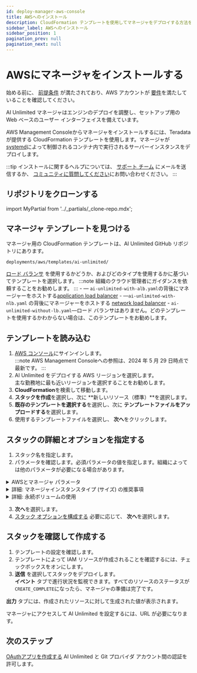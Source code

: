 ```yaml
---
id: deploy-manager-aws-console
title: AWSへのインストール
description: CloudFormation テンプレートを使用してマネージャをデプロイする方法を学習します。
sidebar_label: AWSへのインストール
sidebar_position: 1
pagination_prev: null
pagination_next: null
---
```


# AWSにマネージャをインストールする

始める前に、 [前提条件](./index.md#prerequisites) が満たされており、AWS アカウントが [要件](../resources/aws-requirements.md)を満たしていることを確認してください。

AI Unlimited マネージャはエンジンのデプロイを調整し、セットアップ用の Web ベースのユーザー インターフェイスを備えています。 

AWS Management Consoleからマネージャをインストールするには、Teradata が提供する CloudFormation テンプレートを使用します。マネージャが [systemd](../glossary.md#systemd)によって制御されるコンテナ内で実行されるサーバーインスタンスをデプロイします。

:::tip
インストールに関するヘルプについては、 <a href="mailto:aiunlimited.support@Teradata.com">サポート チーム</a> にメールを送信するか、 [コミュニティに質問してください](https://support.teradata.com/community?id=community_forum&sys_id=b0aba91597c329d0e6d2bd8c1253affa)にお問い合わせください。
:::


## リポジトリをクローンする

import MyPartial from '../_partials/_clone-repo.mdx';

<MyPartial />


## マネージャ テンプレートを見つける

マネージャ用の CloudFormation テンプレートは、AI Unlimited GitHub リポジトリにあります。

`deployments/aws/templates/ai-unlimited/`

 [ロード バランサ](../glossary.md#load-balancer) を使用するかどうか、およびどのタイプを使用するかに基づいてテンプレートを選択します。
:::note
組織のクラウド管理者にガイダンスを依頼することをお勧めします。
:::
    \- — `ai-unlimited-with-alb.yaml`の背後にマネージャーをホストする[application load balancer](../glossary.md#application-load-balancer)
    \- —`ai-unlimited-with-nlb.yaml` の背後にマネージャーをホストする [network load balancer](../glossary.md#network-load-balancer)
    \- `ai-unlimited-without-lb.yaml`—ロード バランサはありません。どのテンプレートを使用するかわからない場合は、このテンプレートをお勧めします。


## テンプレートを読み込む	

1. [AWS コンソール](https://aws.amazon.com)にサインインします。<br />
   :::note
   AWS Management Consoleへの参照は、2024 年 5 月 29 日時点で最新です。
   ::: 
2. AI Unlimited をデプロイする AWS リージョンを選択します。<br />
主な勤務地に最も近いリージョンを選択することをお勧めします。
3. **CloudFormation**を検索して移動します。
4. **スタックを作成**を選択し、次に **新しいリソース（標準）**を選択します。
5. **既存のテンプレートを選択する**を選択し、次に **テンプレートファイルをアップロードする**を選択します。
6. 使用するテンプレートファイルを選択し、 **次へ**をクリックします。  

<a id="aws-parms"></a>


## スタックの詳細とオプションを指定する

1. スタック名を指定します。
2. パラメータを確認します。必須パラメータの値を指定します。組織によっては他のパラメータが必要になる場合があります。<br/>

<details>

<summary>AWSとマネージャ パラメータ</summary>

 テンプレートごとにパラメータは異なります。コンソールには表示されないパラメータがここに表示されることがあります。
 
| パラメータ | 説明 | note | 
|---------|-------------|-----------|
| Stack name	| スタックのリストから AI Unlimited スタックを見つけるのに役立つ識別子。 |必須<br/>デフォルト: NA<br/> 名前には、英数字 (大文字と小文字が区別されます) とハイフンのみを含めることができます。名前は英字で始まる必要があり、128 文字を超えることはできません。| | 名前には、英数字 (大文字と小文字が区別されます) とハイフンのみを含めることができます。名前は英字で始まる必要があり、128 文字を超えることはできません。|
|AiUnlimitedName| AI Unlimited インスタンスの名前。 |デフォルトで必須<br/>デフォルト: ai-unlimited<br/>名前には、英数字 (大文字と小文字が区別されます) とハイフンのみを含めることができます。名前はアルファベットで始まる必要があり、20 文字を超えることはできません。
| InstanceType | マネージャの EC2 インスタンス タイプ。|デフォルトで必須<br/>デフォルト: t3.micro<br/> **重要**: インスタンスのサイズが適切でない場合、エンジンのデプロイと一時停止の失敗が発生する可能性があり、より大きなインスタンスにマネージャを再インストールする必要があります。 パラメータ セクションの下にある *詳細: マネージャ インスタンス タイプ (サイズ) の推奨事項* を参照してください。 |
| RootVolumeSize | インスタンスに接続するルートディスクのサイズ（GB 単位）。| デフォルトで必須<br/>デフォルト:  20<br/>8 ～ 1000 までの値をサポートします。 |
| TerminationProtection | インスタンス終了保護を有効にします。|デフォルトで必須<br/>デフォルト:  false |
|IamRole | CloudFormation が新しい IAM ロールを作成するか、既存のロールを使用するかを指定します。 |デフォルトで必須<br/>デフォルト:  New<br/>サポートされているオプション: NewまたはExisting |
|IamRoleName | インスタンスに割り当てる IAM ロールの名前。既存の IAM ロールまたは新しく作成された  IAM ロールのいずれかです。 |デフォルトでオプション<br/>デフォルト:  ai-unlimited-iam-role<br/>新しい IAM ロールに名前を付ける場合、CloudFormation では CAPABILITY_NAMED_IAM 機能が必要です。自動生成された名前を使用するには、これを空白のままにしておきます。 |
|IamPermissionsBoundary	| インスタンスに割り当てられた IAM ロールに関連付ける IAM アクセス許可境界の ARN。 |オプション<br/>デフォルト:  NA |
|AvailabilityZone | インスタンスをデプロイするアベイラビリティーゾーン。|必須<br/>デフォルト:  NA<br/>値はサブネット、既存のボリュームのゾーンと一致する必要があり、インスタンス タイプは選択したゾーンで使用可能である必要があります。|
|LoadBalancerScheme	|ロードバランサーが使用されている場合、このフィールドはインスタンスがインターネットからアクセスできるか、または VPC 内からのみアクセスできるかを指定します。	|デフォルトでオプション<br/>デフォルト:  Internet-facing<br/>インターネットに接続されたロード バランサーの DNS 名は、ノードのパブリック IP アドレスにパブリックに解決可能です。そのため、インターネットに接続されたロード バランサーは、クライアントからの要求をインターネット経由でルーティングできます。<br/>内部ロードバランサーのノードにはプライベート IP アドレスのみがあります。内部ロードバランサーの DNS 名は、ノードの個人 IP アドレスにパブリックに解決可能です。したがって、内部ロードバランサーは、ロードバランサーの VPC にアクセスできるクライアントからのリクエストをルーティングできます。|
|LoadBalancerSubnetOne | ロード バランサーがホストされているサブネット。サブネットによって、ロード バランサーの可用性ゾーン、IP アドレス、およびエンドポイントが決まります。|デフォルトでオプション<br/>デフォルト:  NA<br/>ネットワーク ロード バランサー (NLB) を作成するには、使用可能なサブネットを少なくとも 1 つ定義し、アプリケーション ロード バランサー (ALB) には 2 つのサブネットを定義する必要があります。|
| LoadBalancerSubnetTwo| ロードバランサーがホストされているサブネット。 |オプション。 このオプションは、ALB を含むテンプレートでのみ使用できます。<br/>デフォルト:  NA<br/>|このサブネットは、最初に選択したサブネットとは異なるアベイラビリティーゾーンに存在する必要があります。|
|HostedZoneID | ホストゾーンの作成時に Amazon Route 53 によって割り当てられた ID。|オプション<br/>デフォルト:  NA<br/>各ホストゾーンはドメイン名、またはサブドメインに対応します。ホストゾーンは DNS レコードのコンテナであり、レコードを使用して IP アドレスを指定するなど、ドメインと世界がどのようにやり取りするかを構成します。<br/>AWS コンソールで、**Route 53** &gt; **Hosted zones** に移動します。登録したドメイン名と対応するホストゾーン ID を見つけます。|
|DnsName| ドメイン名。パブリック ホスト ゾーンの場合、これは DNS レジストラに登録した名前です。|オプション<br/>デフォルト:  NA<br/>a-z、0-9、-（ハイフン）以外の文字を指定する方法と国際化ドメイン名を指定する方法については、[Create Hosted Zone](https://docs.aws.amazon.com/Route53/latest/APIReference/API_CreateHostedZone.html)を参照してください。|
|Private	|Specifies whether the service is deployed in a private network without public IPs.|必須<br/>デフォルト:  false <br/>マネージャが存在するサブネットで「パブリック IPv4 アドレスの自動割り当てを有効にする」オプションが選択されていることを確認してください。このオプションが選択されていない場合、インストールが失敗する可能性があります。|
|Session	|AWS Session Manager を使用してインスタンスにアクセスできるかどうかを指定します。|必須<br/>デフォルト:  false |
|Vpc		|インスタンスをデプロイするネットワーク。|必須<br/>デフォルト:  NA|
|Subnet	|The subnetwork to which you want to deploy the instance.|必須<br/>デフォルト:  NA<br/>サブネットは、選択した可用性ゾーンに存在する必要があります。|
|KeyName		|インスタンスの起動後にインスタンスに安全に接続できるようにする公開/秘密キーのペア。AWS アカウントを作成するときに、優先リージョンで作成するキー ペアです。|オプション<br/>デフォルト:  NA<br/>SSH キーを含めない場合は、このフィールドを空白のままにします。|
|AccessCIDR	|インスタンスへのアクセスが許可される CIDR IP アドレスの範囲。|オプション<br/>デフォルト:  NA<br/>この値は信頼できる IP 範囲に設定することをお勧めします。カスタム セキュリティ グループ イングレス ルールを作成しない限り、受信トラフィックを許可するには、AccessCIDR、PrefixList、または SecurityGroup の少なくとも 1 つを定義します。|
|PrefixList	|インスタンスとの通信に使用できるプレフィックス リスト。同じポリシーの適用を必要とする一連の IP アドレス範囲を定義する CIDR ブロックのコレクションです。|オプション<br/>デフォルト:  NA<br/>カスタム セキュリティ グループ イングレス ルールを作成しない限り、受信トラフィックを許可するには、AccessCIDR、PrefixList、または SecurityGroup の少なくとも 1 つを定義します。ID ではなく、プレフィックス リスト名を入力してください。|
|SecurityGroup	|インスタンスへの受信トラフィックと送信トラフィックを制御する仮想ファイアウォール。|オプション<br/>デフォルト:  NA<br/>インスタンスへのアクセスが許可されるプロトコル、ポート、IP アドレスまたは CIDR ブロックを指定する一連のルールとして実装されます。カスタム セキュリティ グループ イングレス ルールを作成しない限り、受信トラフィックを許可するには、AccessCIDR、PrefixList、または SecurityGroup の少なくとも 1 つを定義します。|
|AIUnlimitedHttpPort		|AI Unlimited UI にアクセスするためのポート。|デフォルトで必須<br/>デフォルト:  3000|
|AIUnlimitedGrpcPort		|AI Unlimited API にアクセスするためのポート。|デフォルトで必須<br/>デフォルト:  3282|
|AIUnlimitedVersion		|デプロイする AI Unlimited のバージョン。|デフォルトで必須<br/>デフォルト:  latest<br/>値はコンテナのバージョンタグです。|
|UsePersistentVolume|データの保存に新しい永続ボリュームを使用するか、既存の永続ボリュームを使用するかを指定します。パラメータ セクションの下にある「*詳細: 永続ボリュームの使用*」を参照してください。 |デフォルトでオプション<br/>デフォルト:  New<br/>サポートされるオプションは、ユースケースに応じて、新しい永続ボリュームまたは既存の永続ボリュームです。|
|PersistentVolumeSize	|インスタンスに接続する永続ボリュームのサイズ（GB 単位）。|デフォルトで必須<br/>デフォルト:  20<br/>8 ～ 1000 までの値をサポートします。|
|ExistingPersistentVolumeId		|インスタンスに接続する既存の永続ボリュームの ID。|UsePersistentVolume が Existing に設定されている場合は必須です。<br/>デフォルト:  NA<br/>永続ボリュームは、AI Unlimited インスタンスと同じアベイラビリティーゾーンに存在する必要があります。|
|PersistentVolume<br/>DeletionPolicy		|CloudFormation デプロイメントを削除するときの永続ボリュームの動作。|デフォルトで必須|Delete <br/>デフォルト:  Retain <br/>サポートされているオプションは、Delete、Retain、RetainExceptOnCreate、および Snapshot です。|
|LatestAmiId	|AMI の最新バージョンを指すイメージの ID。この値は SSM ルックアップに使用されます。|デフォルトで必須<br/>デフォルト:  NA<br/>このデプロイメントでは、利用可能な最新の ami-amazon-linux-latest/amzn2-ami-hvm-x86_64-gp2 イメージが使用されます。<br/>**重要**: この値を変更するとスタックが壊れる可能性があります。

</details>

<details>

<summary>詳細: マネージャインスタンスタイプ (サイズ) の推奨事項</summary>

AI Unlimited 有料パブリックプレビューでは、同時実行エンジンのデプロイおよび一時停止操作の数に基づいて、次の t3 インスタンスタイプをお勧めします。その他の利用可能なインスタンスタイプのパフォーマンスは異なる場合があります。

| インスタンスタイプ | 同時実行操作 |
|---------|--------------|
|t3.micro |1 |
|t3.small |最大 5 |
|t3.medium |最大 10 |
|t3.large |最大 20 |
|t3.xlarge |21 以上 

AI Unlimited が一般公開されると、同時実行数が増加します。

</details>

<details>

<summary>詳細: 永続ボリュームの使用</summary>

マネージャ インスタンスはコンテナ内で実行され、その構成データをインスタンスのルート ボリュームのデータベースに保存します。このデータは、インスタンスをシャットダウン、再起動、またはスナップショットを作成して再起動しても保持されます。 

永続ボリュームには、コンテナ化されたアプリケーションのデータが、それが実行されるコンテナ、ポッド、またはノードの存続期間を超えて保存されます。 


**永続ボリュームがない場合**

コンテナ、ポッド、またはノードがクラッシュまたは終了すると、マネージャの構成データが失われます。新しいマネージャ インスタンスをデプロイすることはできますが、失われたインスタンスと同じ状態にすることはできません。


**永続ボリュームがある場合**

コンテナ、ポッド、またはノードがクラッシュまたは終了し、マネージャの構成データが永続ボリュームに保存されている場合は、失われたインスタンスと同じ構成の新しいマネージャ インスタンスをデプロイできます。


**例**

1. マネージャをデプロイし、次のパラメータを含めます:
   - `UsePersistentVolume`: **New**
   - `PersistentVolumeDeletionPolicy`: **Retain**
2. スタックを作成したら、[**Outputs**] タブで `volume-id` をメモします。
3. AI Unlimited を使用します。
4. マネージャインスタンスが失われた場合は、マネージャを再度デプロイし、次のパラメータを含めます:
   - `UsePersistentVolume`: **New**
   - `PersistentVolumeDeletionPolicy`: **Retain** 
   - `ExistingPersistentVolumeId`: 手順 2 でメモした値
   
 新しいマネージャ インスタンスは、失われたものと同じ構成を持ちます。

</details>


3. **次へ**を選択します。
4. [スタック オプションを構成する](https://docs.aws.amazon.com/AWSCloudFormation/latest/UserGuide/cfn-console-add-tags.html) 必要に応じて、 **次へ**を選択します。 


## スタックを確認して作成する

1. テンプレートの設定を確認します。 
2. テンプレートによって IAM リソースが作成されることを確認するには、チェックボックスをオンにします。 
3. **送信** を選択してスタックをデプロイします。<br />
**イベント** タブで進行状況を監視できます。すべてのリソースのステータスが `CREATE_COMPLETE`になったら、マネージャの準備は完了です。 

**出力** タブには、作成されたリソースに対して生成された値が表示されます。

マネージャにアクセスして AI Unlimited を設定するには、URL が必要になります。


## 次のステップ

[OAuthアプリを作成する](../resources/create-oauth-app.md) AI Unlimited と Git プロバイダ アカウント間の認証を許可します。



